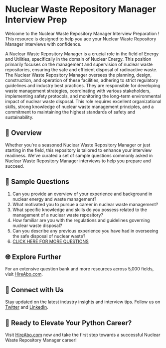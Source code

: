 # Nuclear Waste Repository Manager Interview Prep

Welcome to the Nuclear Waste Repository Manager Interview Preparation ! This resource is designed to help you ace your Nuclear Waste Repository Manager interviews with confidence.

A Nuclear Waste Repository Manager is a crucial role in the field of Energy and Utilities, specifically in the domain of Nuclear Energy. This position primarily focuses on the management and supervision of nuclear waste repositories, ensuring the safe and efficient disposal of radioactive waste. The Nuclear Waste Repository Manager oversees the planning, design, construction, and operation of these facilities, adhering to strict regulatory guidelines and industry best practices. They are responsible for developing waste management strategies, coordinating with various stakeholders, implementing safety protocols, and monitoring the long-term environmental impact of nuclear waste disposal. This role requires excellent organizational skills, strong knowledge of nuclear waste management principles, and a commitment to maintaining the highest standards of safety and sustainability.

## 🚀 Overview

Whether you're a seasoned Nuclear Waste Repository Manager or just starting in the field, this repository is tailored to enhance your interview readiness. We've curated a set of sample questions commonly asked in Nuclear Waste Repository Manager interviews to help you prepare and succeed.

## 📝 Sample Questions

1. Can you provide an overview of your experience and background in nuclear energy and waste management?
2. What motivated you to pursue a career in nuclear waste management?
3. What specific knowledge and skills do you possess related to the management of a nuclear waste repository?
4. How familiar are you with the regulations and guidelines governing nuclear waste disposal?
5. Can you describe any previous experience you have had in overseeing the safe disposal of nuclear waste?
6. [CLICK HERE FOR MORE QUESTIONS](https://hireabo.com/job/20_3_28/Nuclear%20Waste%20Repository%20Manager)

## 🌐 Explore Further

For an extensive question bank and more resources across 5,000 fields, visit [HireAbo.com](https://www.hireabo.com).

## 📱 Connect with Us

Stay updated on the latest industry insights and interview tips. Follow us on [Twitter](https://twitter.com/hireabo) and [LinkedIn](https://www.linkedin.com/in/hire-abo-3609972a8/).

## 🚀 Ready to Elevate Your Python Career?

Visit [HireAbo.com](https://www.hireabo.com) now and take the first step towards a successful Nuclear Waste Repository Manager career!